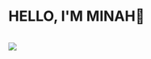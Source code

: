 
<h1 tabindex="-1" dir="auto">
HELLO, I'M MINAH👏
</h1>
<br>
  <img src="[https://m.blog.naver.com/PostView.naver?isHttpsRedirect=true&blogId=983310&logNo=220993828997&view=img_9](https://user-images.githubusercontent.com/77047321/226772406-f5a167af-c1e7-4e82-b590-dcb42ab8ef53.gif)">
